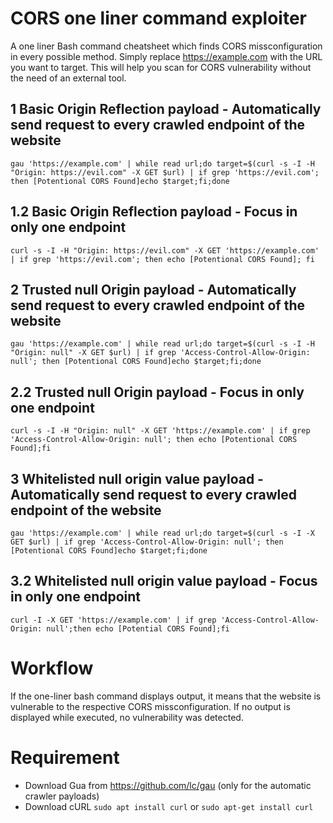 # CORS one liner command exploiter

A one liner Bash command cheatsheet which finds CORS missconfiguration in every possible method. Simply replace https://example.com with the URL you want to target. This will help you scan for CORS vulnerability without the need of an external tool.

## 1 Basic Origin Reflection payload - Automatically send request to every crawled endpoint of the website

`gau 'https://example.com' | while read url;do target=$(curl -s -I -H "Origin: https://evil.com" -X GET $url) | if grep 'https://evil.com'; then [Potentional CORS Found]echo $target;fi;done`

## 1.2 Basic Origin Reflection payload - Focus in only one endpoint

`curl -s -I -H "Origin: https://evil.com" -X GET 'https://example.com' | if grep 'https://evil.com'; then echo [Potentional CORS Found]; fi`

## 2 Trusted null Origin payload - Automatically send request to every crawled endpoint of the website
`gau 'https://example.com' | while read url;do target=$(curl -s -I -H "Origin: null" -X GET $url) | if grep 'Access-Control-Allow-Origin: null'; then [Potentional CORS Found]echo $target;fi;done`

## 2.2 Trusted null Origin payload - Focus in only one endpoint
`curl -s -I -H "Origin: null" -X GET 'https://example.com' | if grep 'Access-Control-Allow-Origin: null'; then echo [Potentional CORS Found];fi`

## 3 Whitelisted null origin value payload - Automatically send request to every crawled endpoint of the website
`gau 'https://example.com' | while read url;do target=$(curl -s -I -X GET $url) | if grep 'Access-Control-Allow-Origin: null'; then [Potentional CORS Found]echo $target;fi;done`

## 3.2 Whitelisted null origin value payload - Focus in only one endpoint
`curl -I -X GET 'https://example.com' | if grep 'Access-Control-Allow-Origin: null';then echo [Potential CORS Found];fi`

# Workflow
If the one-liner bash command displays output, it means that the website is vulnerable to the respective CORS missconfiguration. If no output is displayed while executed, no vulnerability was detected.

# Requirement

- Download Gua from https://github.com/lc/gau (only for the automatic crawler payloads)
- Download cURL `sudo apt install curl` or `sudo apt-get install curl`
